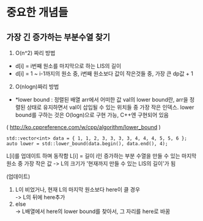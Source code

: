 # 중요한 개념들

## 가장 긴 증가하는 부분수열 찾기
1. O(n^2)  짜리 방법
- d[i] = i번째 원소를 마지막으로 하는 LIS의 길이
- d[i] = 1 ~ i-1까지의 원소 중, i번째 원소보다 값이 작은것들 중, 가장 큰 dp값 + 1

2. O(nlogn)짜리 방법  
- *lower bound : 정렬된 배열 arr에서 어떠한 값 val의 lower bound란, arr을 정렬된 상태로 유지하면서 val이 삽입될 수 있는 위치들 중 가장 작은 인덱스.
lower bound를 구하는 것은 O(logn)으로 구현 가능, C++엔 구현되어 있음

( http://ko.cppreference.com/w/cpp/algorithm/lower_bound )
~~~
std::vector<int> data = { 1, 1, 2, 3, 3, 3, 3, 4, 4, 4, 5, 5, 6 };
auto lower = std::lower_bound(data.begin(), data.end(), 4);
~~~

L[i]를 업데이트 하며 동작함
L[i] = 길이 i인 증가하는 부분 수열을 만들 수 있는 마지막 원소 중 가장 작은 값 -> L의 크기가 '현재까지 만들 수 있는 LIS의 길이'가 됨

(업데이트)
1. L이 비었거나, 현재 L의 마지막 원소보다 here이 클 경우  
    -> L의 뒤에 here추가
2. else  
    -> L배열에서 here의 lower bound를 찾아서, 그 자리를 here로 바꿈

~~~cpp

~~~